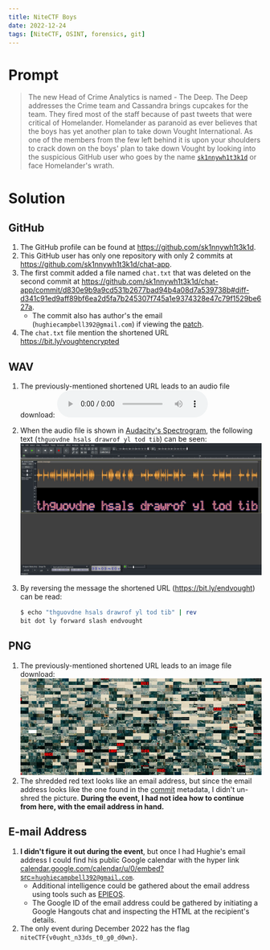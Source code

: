 ```yaml
---
title: NiteCTF Boys
date: 2022-12-24
tags: [NiteCTF, OSINT, forensics, git]
---
```

# Prompt
> The new Head of Crime Analytics is named - The Deep. The Deep addresses the Crime team and Cassandra brings cupcakes for the team. They fired most of the staff because of past tweets that were critical of Homelander. Homelander as paranoid as ever believes that the boys has yet another plan to take down Vought International. As one of the members from the few left behind it is upon your shoulders to crack down on the boys' plan to take down Vought by looking into the suspicious GitHub user who goes by the name [`sk1nnywh1t3k1d`](https://github.com/sk1nnywh1t3k1d) or face Homelander's wrath.

# Solution
## GitHub
1. The GitHub profile can be found at <https://github.com/sk1nnywh1t3k1d>.
1. This GitHub user has only one repository with only 2 commits at <https://github.com/sk1nnywh1t3k1d/chat-app>.
1. The first commit added a file named `chat.txt` that was deleted on the second commit at <https://github.com/sk1nnywh1t3k1d/chat-app/commit/d830e9b9a9cd531b2677bad94b4a08d7a539738b#diff-d341c91ed9aff89bf6ea2d5fa7b245307f745a1e9374328e47c79f1529be627a>.
	* The commit also has author's the email (`hughiecampbell392@gmail.com`) if viewing the [patch](https://github.com/sk1nnywh1t3k1d/chat-app/commit/d830e9b9a9cd531b2677bad94b4a08d7a539738b.patch).
1. The `chat.txt` file mention the shortened URL <https://bit.ly/voughtencrypted>


## WAV
1. The previously-mentioned shortened URL leads to an audio file download:
	<audio src="secret_message.wav" controls></audio>
1. When the audio file is shown in [Audacity's Spectrogram](https://manual.audacityteam.org/man/audacity_waveform.html#multi), the following text (`thguovdne hsals drawrof yl tod tib`) can be seen:
	![Audacity's Spectrogram showing text of a message](audio_text.jpg)
1. By reversing the message the shortened URL (<https://bit.ly/endvought>) can be read:

	```sh
	$ echo "thguovdne hsals drawrof yl tod tib" | rev
	bit dot ly forward slash endvought
	```

## PNG
1. The previously-mentioned shortened URL leads to an image file download:
	![](7_tower.png)
1. The shredded red text looks like an email address, but since the email address looks like the one found in the [commit](#github) metadata, I didn't un-shred the picture. **During the event, I had not idea how to continue from here, with the email address in hand.**

## E-mail Address
1. **I didn't figure it out during the event**, but once I had Hughie's email address I could find his public Google calendar with the hyper link [calendar.google.com/calendar/u/0/embed?src=`hughiecampbell392@gmail.com`](https://calendar.google.com/calendar/u/0/embed?src=hughiecampbell392@gmail.com).
	* Additional intelligence could be gathered about the email address using tools such as [EPIEOS](https://epieos.com).
	* The Google ID of the email address could be gathered by initiating a Google Hangouts chat and inspecting the HTML at the recipient's details.
1. The only event during December 2022 has the flag `niteCTF{v0ught_n33ds_t0_g0_d0wn}`.
